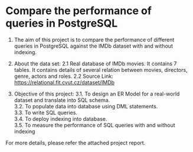 # Compare the performance of queries in PostgreSQL
1. The aim of this project is to compare the performance of different queries in PostgreSQL against the IMDb dataset with and without indexing.

2. About the data set:
2.1 Real database of IMDb movies. It contains 7 tables. It contains details of several relation between movies, directors, genre, actors and roles.
2.2 Source Link:  https://relational.fit.cvut.cz/dataset/IMDb  

3. Objective of this project:
3.1. To design an ER Model for a real-world dataset and translate into SQL schema.  
3.2. To populate data into database using DML statements.  
3.3. To write SQL queries.  
3.4. To deploy indexing into database.  
3.5. To measure the performance of SQL queries with and without indexing

For more details, please refer the attached project report.
